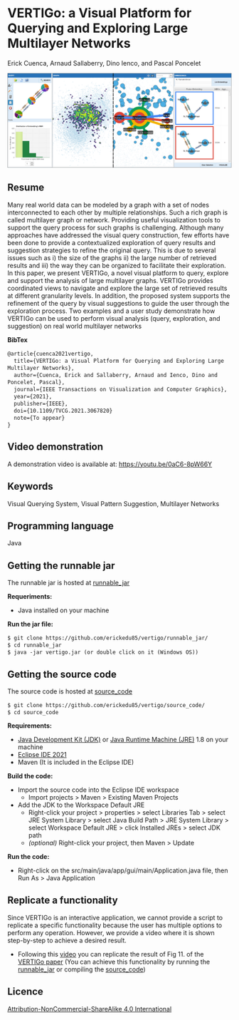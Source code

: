 # VERTIGo: a Visual Platform for Querying and Exploring Large Multilayer Networks

Erick Cuenca, Arnaud Sallaberry, Dino Ienco, and Pascal Poncelet

![VERTIGo](teaser/teaser.png "VERTIGo")

## Resume
Many real world data can be modeled by a graph with a set of nodes interconnected to each other by multiple relationships. Such a rich graph is called multilayer graph or network. Providing useful visualization tools to support the query process for such graphs is challenging. Although many approaches have addressed the visual query construction, few efforts have been done to provide a contextualized exploration of query results and suggestion strategies to refine the original query. This is due to several issues such as i) the size of the graphs ii) the large number of retrieved results and iii) the way they can be organized to facilitate their exploration. In this paper, we present VERTIGo, a novel visual platform to query, explore and support the analysis of large multilayer graphs. VERTIGo provides coordinated views to navigate and explore the large set of retrieved results at different granularity levels. In addition, the proposed system supports the refinement of the query by visual suggestions to guide the user through the exploration process. Two examples and a user study demonstrate how VERTIGo can be used to perform visual analysis (query, exploration, and suggestion) on real world multilayer networks

**BibTex**
```
@article{cuenca2021vertigo,
  title={VERTIGo: a Visual Platform for Querying and Exploring Large Multilayer Networks},
  author={Cuenca, Erick and Sallaberry, Arnaud and Ienco, Dino and Poncelet, Pascal},
  journal={IEEE Transactions on Visualization and Computer Graphics},
  year={2021},
  publisher={IEEE},
  doi={10.1109/TVCG.2021.3067820}
  note={To appear}
}
```
## Video demonstration
A demonstration video is available at: https://youtu.be/0aC6-8pW66Y

## Keywords
Visual Querying System, Visual Pattern Suggestion, Multilayer Networks

## Programming language
Java

## Getting the runnable jar
The runnable jar is hosted at [runnable_jar](https://github.com/erickedu85/vertigo/tree/master/runnable_jar)

**Requeriments:**
* Java installed on your machine

**Run the jar file:**

	$ git clone https://github.com/erickedu85/vertigo/runnable_jar/
	$ cd runnable_jar
	$ java -jar vertigo.jar (or double click on it (Windows OS))

## Getting the source code
The source code is hosted at [source_code](https://github.com/erickedu85/vertigo/tree/master/source_code)

	$ git clone https://github.com/erickedu85/vertigo/source_code/
	$ cd source_code

**Requirements:**
* [Java Development Kit (JDK)](https://www.oracle.com/java/technologies/javase/javase-jdk8-downloads.html) or [Java Runtime Machine (JRE)](https://www.oracle.com/java/technologies/javase-jre8-downloads.html) 1.8 on your machine
* [Eclipse IDE 2021](https://www.eclipse.org/downloads/)
* Maven (It is included in the Eclipse IDE)

**Build the code:**
* Import the source code into the Eclipse IDE workspace
	* Import projects > Maven > Existing Maven Projects
* Add the JDK to the Workspace Default JRE
	* Right-click your project > properties > select Libraries Tab > select JRE System Library > select Java Build Path > JRE System Library > select Workspace Default JRE > click Installed JREs > select JDK path
	* _(optional)_ Right-click your project, then Maven > Update


**Run the code:**
* Right-click on the src/main/java/app/gui/main/Application.java file, then Run As > Java Application


## Replicate a functionality
Since VERTIGo is an interactive application, we cannot provide a script to replicate a specific functionality because the user has multiple options to perform any operation. However, we provide a video where it is shown step-by-step to achieve a desired result.
* Following this [video](https://github.com/erickedu85/vertigo/tree/master/runnable_jar/video/vertigo_replicability.mp4) you can replicate the result of Fig 11. of the [VERTIGo paper](https://doi.org/10.1109/TVCG.2021.3067820) (You can achieve this functionality by running the [runnable_jar](https://github.com/erickedu85/vertigo/tree/master/runnable_jar) or compiling the [source_code](https://github.com/erickedu85/vertigo/tree/master/source_code))


## Licence
[Attribution-NonCommercial-ShareAlike 4.0 International](https://creativecommons.org/licenses/by-nc-sa/4.0/ "Attribution-NonCommercial-ShareAlike 4.0 International")
